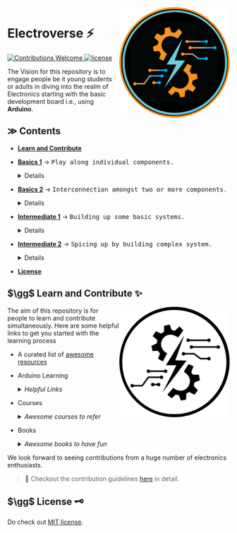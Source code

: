 
<img align=right src="https://github.com/Electroversity/Electroverse/blob/main/Img%20Logo/logo_color.png" width="250">

# Electroverse ⚡

<!-------------------- Badges --------------------->
<a href="https://github.com/Electroversity/Electroverse/blob/main/CONTRIBUTING.md">
    <img src="https://img.shields.io/static/v1.svg?label=Contributions&message=Welcome&color=0059b3&style=flat-square" height="20" alt="Contributions Welcome">
</a>
<a href="https://github.com/Electroversity/Electroverse/blob/main/LICENSE.md">
  <img src="https://img.shields.io/static/v1.svg?label=license&message=MIT&color=0059b3&style=flat-square" height="20" alt="license">
</a>
<!-- 
- repo size
- contributions welcome
--->

<!-------------------- Summary -------------------->
The Vision for this repository is to engage people be it young students or adults in diving into the realm of Electronics starting with the basic development board i.e., using **Arduino**.


## $\gg$ Contents
- [**Learn and Contribute**](https://github.com/Electroversity/Electroverse/edit/main/README.md#learn-and-contribute)
- [**Basics 1**](https://github.com/Electroversity/Electroverse/tree/main/Basics%201) $\rightarrow$ <samp>Play along individual components.</samp>
  
  <details>
  <ol type='1'>
    <li><a href="https://github.com/Electroversity/Electroverse/tree/main/Basics%201/01-Digital%20Output#digital-output">Digital Output</a></li>
    <li><a href="https://github.com/Electroversity/Electroverse/tree/main/Basics%201/02-Analog%20Output#analog-output">Analog Output</a></li>
    <li><a href="https://github.com/Electroversity/Electroverse/tree/main/Basics%201/03-Digital%20Input%20with%20Output#digital-input-with-output">Digital Input with Output</a></li>
    <li><a href="https://github.com/Electroversity/Electroverse/tree/main/Basics%201/04-Serial%20Monitor#serial-monitor">Serial Monitor</a></li>
    <li><a href="https://github.com/Electroversity/Electroverse/tree/main/Basics%201/05-Analog%20Input#analog-input">Analog Input</a></li>
    <li><a href="https://github.com/Electroversity/Electroverse/tree/main/Basics%201/06-RGB%20Led#rgb-led">RGB Led</a></li>
    <li><a href="https://github.com/Electroversity/Electroverse/tree/main/Basics%201/07-Servo%20Motor#servo-motor">Servo Motor</a></li>
    <li><a href="https://github.com/Electroversity/Electroverse/tree/main/Basics%201/08-LCD#liquid-crystal-display">Liquid Crystal Display</a></li>
    <li><a href="https://github.com/Electroversity/Electroverse/tree/main/Basics%201/09-Temperature%20Sensor#temperature-sensor">Temperature Sensor</a></li>
    <li><a href="https://github.com/Electroversity/Electroverse/tree/main/Basics%201/10-Photoresistor%20or%20Light%20Dependent%20Resistor#light-dependent-resistor">Photoresistor or Light Dependent Resistor</a></li>
    <li><a href="https://github.com/Electroversity/Electroverse/tree/main/Basics%201/11-Transistor#transistor">Transistor</a></li>
    <li><a href="https://github.com/Electroversity/Electroverse/tree/main/Basics%201/12-Motor%20and%20Relay#dc-motor-and-relay">Motor and Relay</a></li>
    <li><a href="https://github.com/Electroversity/Electroverse/tree/main/Basics%201/13-Shift%20Register#shift-register">Shift Register</a></li>
    <li><a href="https://github.com/Electroversity/Electroverse/tree/main/Basics%201/14-Piezo%20Buzzer#piezo-buzzer">Piezo Buzzer</a></li>
    <li><a href="https://github.com/Electroversity/Electroverse/tree/main/Basics%201/15-7%20Segment%20Display#7-segment-display">7 Segment Display</a></li>
    <li><a href="https://github.com/yatharthagr7/Dive-into-Electronics/tree/main/Basics%201/16-Neopixel%2024%20ring#neopixel-24-ring">NeoPixel 24 Ring</a></li>
    <li><a href="https://github.com/Electroversity/Electroverse/blob/main/Basics%201/17-PIR%20sensor%20with%20LEDS/README.md#pir-sensor-interface-with-leds">PIR sensor with LEDs</a></li>
    <li><a href="https://github.com/Electroversity/Electroverse/blob/main/Basics%201/18-Function%20Generator%20with%20Oscilloscope/README.md#function-generator-with-oscilloscope">Function Generator with Oscilloscope</a></li>
    <li><a href="https://github.com/Electroversity/Electroverse/tree/main/Basics%201/19-Joystick#-joystick-">Joystick</a></li>
    <li><a href="https://github.com/Electroversity/Electroverse/blob/main/Basics%201/20-VI%20characteristics%20of%20zener%20diode/README.md#v-i-characteristics-of-zener-diode">VI Characteristics of Zener Diode</a></li>
    <li><a href="https://github.com/Electroversity/Electroverse/tree/main/Basics%201/21-Digital%20Oscilloscope%20with%20Arduino">Digital Oscilloscope with Arduino</a></li>
  </ol>
  </details>
  
- [**Basics 2**](https://github.com/Electroversity/Electroverse/tree/main/Basics%202) $\rightarrow$ <samp>Interconnection amongst two or more components.</samp>

  <details>
  <ol type='1'>
    <li><a href="https://github.com/Electroversity/Electroverse/tree/main/Basics%202/01-Blinking%20LED's%20Simultaneously#blinking-leds-simultaneously">Blinking Leds simultaneously</a></li>
    <li><a href="https://github.com/Electroversity/Electroverse/tree/main/Basics%202/02-Led's%20Fade%20In%20and%20Fade%20Out#leds-fading-in-and-out">LEDs fading in and out</a></li>
    <li><a href="https://github.com/Electroversity/Electroverse/tree/main/Basics%202/03-Button%20controlling%203%20Led's#button-controlling-3-leds">Button controlling 3 LEDs</a></li>
    <li><a href="https://github.com/Electroversity/Electroverse/tree/main/Basics%202/04-Potentiometer%20control%20of%202%20Leds#potentiometer-control---opposite-effect">Potentiometer Control over 2 LEDs</a></li>
    <li><a href="https://github.com/Electroversity/Electroverse/tree/main/Basics%202/05-Digital%20Clock%20using%20LCD#digital-clock-using-lcd">Digital Clock using LCD</a></li>
    <li><a href="https://github.com/Electroversity/Electroverse/tree/main/Basics%202/06-Displaying%20long%20texts%20using%20LCD#displaying-long-texts-using-lcd">Displaying Long texts using LCD</a></li>
    <li><a href="https://github.com/Curovearth/Dive-into-Electronics/tree/main/Basics%202/07-Temperature%20Display%20on%20LCD#readme">Temperature Display on LCD</a></li>
    <li><a href="https://github.com/Electroversity/Electroverse/tree/main/Basics%202/08-Controlling%20LED%20using%20Slideswitch%20and%20Arduino#controlling-led-using-slideswitch-and-arduino">Controlling LED using Slideswitch</a></li>
    <li><a href="https://github.com/Curovearth/Dive-into-Electronics/tree/main/Basics%202/09-LED%20glow%20according%20to%20distance%20using%20HC-SR04#led-glow-according-to-distance-using-hc-sr04">LED glow according to distance using HC-SR04</a></li>
    <li><a href="https://github.com/Curovearth/Dive-into-Electronics/blob/main/Basics%202/10-Displaying%20value%20of%20force%20using%20LCD/Readme.md#displaying-value-of-force-using-lcd">Display value of Force using LCD</a></li>
    <li><a href="https://github.com/Electroversity/Electroverse/tree/main/Basics%202/11-Two%20Way%20Traffic%20Control#two-way-traffic-control">Two Traffic Control</a></li>
    <li><a href="https://github.com/Electroversity/Electroverse/blob/main/Basics%202/12-LDR%20dependent%20Light%20bulb/README.md#ldr-dependent-light-bulb">LDR dependent Light Bulb</a></li>
    <li><a href="https://github.com/Electroversity/Electroverse/tree/main/Basics%202/13-Flex%20Sensor%20with%20Servo#flex-sensor-control-over-servo-motor">Flex Sensor control over Servo Motor</a></li>
    <li><a href="https://github.com/Electroversity/Electroverse/tree/main/Basics%202/14-IR%20sensor%20with%20LEDs#ir-sensor-interface-with-leds">IR sensor with LEDs</a></li>
    <li><a href="https://github.com/Electroversity/Electroverse/tree/main/Basics%202/15-Neopixel%2024%20ring%20with%20flex%20sensor#neopixel-24-ring-with-flex-sensor">NeoPixel 24 ring with flex sensor</a></li>
    <li><a href="https://github.com/Electroversity/Electroverse/tree/main/Basics%202/16-Charging%20Capacitor#charging-a-capacitor">Charging a Capacitor</a></li>
    <li><a href="https://github.com/Electroversity/Electroverse/tree/main/Basics%202/17-LED%20glow%20according%20to%20distance%20using%20PING%20(28015)#led-glow-according-to-distance-using-ping28015">LED glow according to distance using PING(28015)</a></li>
    <li><a href="https://github.com/Electroversity/Electroverse/blob/main/Basics%202/18-Interfacing%20with%20Photodiode/README.md#interfacing-with-photodiode">Interfacing with PhotoDiode</a></li>
    <li><a href="https://github.com/Electroversity/Electroverse/tree/main/Basics%202/19-Arduino%20Oscilloscope%20with%2016x2%20LCD#readme">Arduino Interfacing with Oscilloscope along with LCD</a></li>
    <li><a href="https://github.com/Electroversity/Electroverse/tree/main/Basics%202/20-Moisture%20Sensor#readme">Interfacing with Moisture Sensor</a></li>
  </ol>
  </details>

- [**Intermediate 1**](https://github.com/Electroversity/Electroverse/tree/main/Intermediate%201) $\rightarrow$ <samp>Building up some basic systems.</samp>

  <details>
  <ol type='1'>
    <li><a href="https://github.com/Electroversity/Electroverse/tree/main/Intermediate%201/01-Displaying%20distance%20on%20LED%20according%20to%20Ultrasonic%20distance%20sensor#displaying-distance-on-led-according-to-ultrasonic-distance-sensor">Displaying Distance on LCD</a></li>
    <li><a href="https://github.com/Electroversity/Electroverse/tree/main/Intermediate%201/02-Smart%20Street%20Lighting%20System#smart-street-lighting-system">Smart Street Lighting System</a></li>
    <li><a href="https://github.com/Electroversity/Electroverse/tree/main/Intermediate%201/03-Staircase%20Lighting%20using%20PIR#staircase-lighting-using-pir">Staircase Lighting System</a></li>
    <li><a href="https://github.com/Electroversity/Electroverse/blob/main/Intermediate%201/04-2%20SSD%20Counter/README.md#2-seven-segment-display-interface">Two 7 segment display counter</a></li>
    <li><a href="https://github.com/Electroversity/Electroverse/tree/main/Intermediate%201/05-Resistance%20Meter#resistance-meter">Resistance Meter</a></li>
  </ol>
  </details>

- [**Intermediate 2**](https://github.com/Electroversity/Electroverse/tree/main/Intermediate%202) $\rightarrow$ <samp>Spicing up by building complex system.</samp>
  <details>
  <ol type='1'>
    <li><a href="https://github.com/Electroversity/Electroverse/tree/dcba0dd8fa1e12158e94ec12c3a4dc2ee42455bf/Intermediate%201/01-Displaying%20distance%20on%20LED%20according%20to%20Ultrasonic%20distance%20sensor"> Smart Parking System</a></li>
    <li><a href="https://github.com/Electroversity/Electroverse/tree/main/Intermediate%202/02-Smart%20Security%20Alarm%20System#readme"> Smart Security Alarm System </a></li>
    <li><a href="https://github.com/Electroversity/Electroverse/tree/main/Intermediate%202/03-Smart%20password%20door%20lock%20system#smart-password-door-lock-system">Smart password door lock system</a></li>
    <li><a href="https://github.com/Electroversity/Electroverse/tree/main/Intermediate%202/04-Capacitance%20Meter#capacitance-meter-for-1uf-4700uf"> Capacitance Meter </a></li>
    <li><a href="https://github.com/Electroversity/Electroverse/tree/main/Intermediate%202/05-Temperature%20Alert%20System#temperature-alert-system"> Temperature Alert System </a></li>
    <li><a href="https://github.com/Electroversity/Electroverse/tree/main/Intermediate%202/06-Robotic%20controlled%20using%20flex%20sensor#robotic-hand-controlled-using-flex-sensor"> Robotic Hand control using Flex Sensor </a></li>
    <li><a href="https://github.com/Electroversity/Electroverse/blob/main/Intermediate%202/07-Obstacle%20Avoiding%20Robot%20with%202%20motors/README.md#obstacle-avoidance-robot-using-2-gear-motors"> Obstacle Avoidance Robot </a></li>
    <li><a href="https://github.com/Electroversity/Electroverse/tree/main/Intermediate%202/08-Smart%20irrigation%20system#smart-irrigation-system"> Smart Irrigation System </a></li>
    <li><a href="https://github.com/Electroversity/Electroverse/tree/main/Intermediate%202/09-DC%20motor%20control%20with%20IR%20Remote#readme"> DC Motor control with IR remote </a></li>
    <li><a href="https://github.com/Electroversity/Electroverse/tree/main/Intermediate%202/10-Mobile%20Battery%20Charger%20Circuit#readme"> Mobile Charger Circuit </a></li>
  </ol>
  </details>

- [**License**](https://github.com/Electroversity/Electroverse/edit/main/README.md#license--)

<h2> $\gg$ Learn and Contribute ✨</h2>
<img align=right src="https://github.com/Electroversity/Electroverse/blob/main/Img%20Logo/logo_black.png" alt="logo-bw" width="250">

<!-- Add some learning links and a bit about how to start-->

The aim of this repository is for people to learn and contribute simultaneously. Here are some helpful links to get you started with the learning process
- A curated list of <a href="https://github.com/kitspace/awesome-electronics"> awesome resources </a>
- Arduino Learning 
    <details>
    <summary><em>Helpful Links</em></summary>
    
  <!-- To put helpful links -->
     - [Official Arduino Site](https://www.arduino.cc/en/Tutorial/HomePage)
     - [Adafruit Learn](https://learn.adafruit.com/)
     - [Sparkfun Learn](https://learn.sparkfun.com/tutorials/tags/arduino?page=all)

    </details>
    
- Courses
  <details>
  <summary><em>Awesome courses to refer</em></summary>
  
  <!-- To put some good courses for learning -->
    - [freecodecamp](https://www.youtube.com/watch?v=zJ-LqeX_fLU)
  
  </details>
  
- Books
  <details>
  <summary><em>Awesome books to have fun</em></summary>
  
  <!-- To put some good books for reference -->
    - [Arduino Starter Guide](https://www.amazon.in/Arduino-Starter-Guide-Kunwar-Imran/dp/9352673425): <em>by Kunwar Imran</em>
  
  </details>

We look forward to seeing contributions from a huge number of electronics enthusiasts. 

> 🙌 Checkout the contribution guidelines [here](https://github.com/Electroversity/Electroverse/blob/main/CONTRIBUTING.md) in detail.

<h2> $\gg$ License 🗝 </h2>

Do check out [MIT license](https://github.com/Electroversity/Electroverse/blob/main/LICENSE.md).

